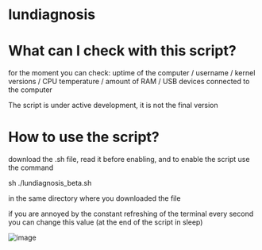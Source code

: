 # lundiagnosis

# What can I check with this script?

for the moment you can check: uptime of the computer / username / kernel versions / CPU temperature / amount of RAM / USB devices connected to the computer

The script is under active development, it is not the final version

# How to use the script?

download the .sh file, read it before enabling, and to enable the script use the command

sh ./lundiagnosis_beta.sh 

in the same directory where you downloaded the file

if you are annoyed by the constant refreshing of the terminal every second you can change this value (at the end of the script in sleep)

![image](https://github.com/user-attachments/assets/97e66980-97ad-41ca-b7ad-3326dc15fea9)
